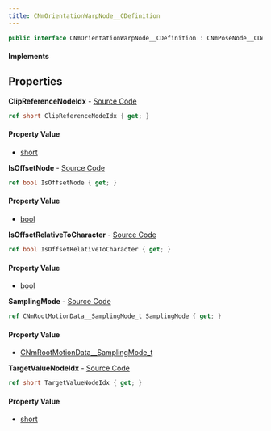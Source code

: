 ```yaml
---
title: CNmOrientationWarpNode__CDefinition
---
```


```csharp
public interface CNmOrientationWarpNode__CDefinition : CNmPoseNode__CDefinition, CNmGraphNode__CDefinition, ISchemaClass<CNmGraphNode__CDefinition>, ISchemaClass<CNmPoseNode__CDefinition>, ISchemaClass<CNmOrientationWarpNode__CDefinition>, ISchemaField, ISchemaClass, INativeHandle
```

#### Implements

## Properties

**ClipReferenceNodeIdx** - [Source Code](https://github.com/swiftly-solution/swiftlys2/blob/master/managed/src/SwiftlyS2.Generated/Schemas/Interfaces/CNmOrientationWarpNode__CDefinition.cs#L16)

```csharp
ref short ClipReferenceNodeIdx { get; }
```

#### Property Value

- [short](https://learn.microsoft.com/dotnet/api/system.int16)

**IsOffsetNode** - [Source Code](https://github.com/swiftly-solution/swiftlys2/blob/master/managed/src/SwiftlyS2.Generated/Schemas/Interfaces/CNmOrientationWarpNode__CDefinition.cs#L20)

```csharp
ref bool IsOffsetNode { get; }
```

#### Property Value

- [bool](https://learn.microsoft.com/dotnet/api/system.boolean)

**IsOffsetRelativeToCharacter** - [Source Code](https://github.com/swiftly-solution/swiftlys2/blob/master/managed/src/SwiftlyS2.Generated/Schemas/Interfaces/CNmOrientationWarpNode__CDefinition.cs#L22)

```csharp
ref bool IsOffsetRelativeToCharacter { get; }
```

#### Property Value

- [bool](https://learn.microsoft.com/dotnet/api/system.boolean)

**SamplingMode** - [Source Code](https://github.com/swiftly-solution/swiftlys2/blob/master/managed/src/SwiftlyS2.Generated/Schemas/Interfaces/CNmOrientationWarpNode__CDefinition.cs#L24)

```csharp
ref CNmRootMotionData__SamplingMode_t SamplingMode { get; }
```

#### Property Value

- [CNmRootMotionData__SamplingMode_t](/docs/api/shared/schemadefinitions/cnmrootmotiondata__samplingmode_t)

**TargetValueNodeIdx** - [Source Code](https://github.com/swiftly-solution/swiftlys2/blob/master/managed/src/SwiftlyS2.Generated/Schemas/Interfaces/CNmOrientationWarpNode__CDefinition.cs#L18)

```csharp
ref short TargetValueNodeIdx { get; }
```

#### Property Value

- [short](https://learn.microsoft.com/dotnet/api/system.int16)

